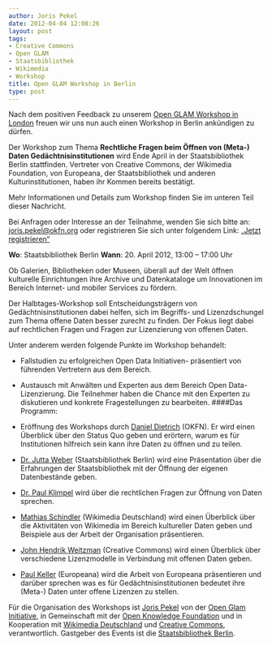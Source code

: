 ```yaml
---
author: Joris Pekel
date: 2012-04-04 12:08:26
layout: post
tags:
- Creative Commons
- Open GLAM
- Staatsbibliothek
- Wikimedia
- Workshop
title: Open GLAM Workshop in Berlin
type: post
---
```



Nach dem positiven Feedback zu unserem [Open GLAM Workshop in London](http://openglam.org/2011/12/07/open-data-and-cultural-heritage-workshop/) freuen wir uns nun auch einen Workshop in Berlin ankündigen zu dürfen.

Der Workshop zum Thema **Rechtliche Fragen beim Öffnen von (Meta-) Daten Gedächtnisinstitutionen** wird Ende April in der Staatsbibliothek Berlin stattfinden.
Vertreter von Creative Commons, der Wikimedia Foundation, von Europeana, der Staatsbibliothek und anderen Kulturinstitutionen, haben ihr Kommen bereits bestätigt.

Mehr Informationen und Details zum Workshop finden Sie im unteren Teil dieser Nachricht.

Bei Anfragen oder Interesse an der Teilnahme, wenden Sie sich bitte an: [joris.pekel@okfn.org](mailto:joris.pekel@okfn.org) oder registrieren Sie sich unter folgendem Link: [„Jetzt registrieren“](http://lanyrd.com/2012/open-glam-workshop-in-berlin/)

**Wo**: Staatsbibliothek Berlin
**Wann**: 20. April 2012, 13:00 – 17:00 Uhr

Ob Galerien, Bibliotheken oder Museen, überall auf der Welt öffnen kulturelle Einrichtungen ihre Archive und Datenkataloge um Innovationen im Bereich Internet- und mobiler Services zu fördern.

Der Halbtages-Workshop soll Entscheidungsträgern von Gedächtnisinstitutionen dabei helfen, sich im Begriffs- und Lizenzdschungel zum Thema offene Daten besser zurecht zu finden. Der Fokus liegt dabei auf rechtlichen Fragen und Fragen zur Lizenzierung von offenen Daten.

Unter anderem werden folgende Punkte im Workshop behandelt:

- Fallstudien zu erfolgreichen Open Data Initiativen- präsentiert von führenden Vertretern aus dem Bereich.
- Austausch mit Anwälten und Experten aus dem Bereich Open Data- Lizenzierung. Die Teilnehmer haben die Chance mit den Experten zu diskutieren und konkrete Fragestellungen zu bearbeiten.
####Das Programm:

- Eröffnung des Workshops durch [Daniel Dietrich](http://okfn.org/about/team/international-chapters/#daniel-dietrich-chapter-lead-okfn-deutschland) (OKFN). Er wird einen Überblick über den Status Quo geben und erörtern, warum es für Institutionen hilfreich sein kann ihre Daten zu öffnen und zu teilen.
- [Dr. Jutta Weber](http://staatsbibliothek-berlin.de/die-staatsbibliothek/abteilungen/handschriften/) (Staatsbibliothek Berlin) wird eine Präsentation über die Erfahrungen der Staatsbibliothek mit der Öffnung der eigenen Datenbestände geben.
- [Dr. Paul Klimpel](http://de.wikipedia.org/wiki/Paul_Klimpel) wird über die rechtlichen Fragen zur Öffnung von Daten sprechen.
- [Mathias Schindler](http://de.wikipedia.org/wiki/Benutzer:Mathias_Schindler) (Wikimedia Deutschland) wird einen Überblick über die Aktivitäten von Wikimedia im Bereich kultureller Daten geben und Beispiele aus der Arbeit der Organisation präsentieren.
- [John Hendrik Weitzman](http://wiki.creativecommons.org/Germany) (Creative Commons) wird einen Überblick über verschiedene Lizenzmodelle in Verbindung mit offenen Daten geben.
- [Paul Keller](http://www.kennisland.nl/en/about-kennisland/people/paul-keller) (Europeana) wird die Arbeit von Europeana präsentieren und darüber sprechen was es für Gedächtnisinstitutionen bedeutet ihre (Meta-) Daten unter offene Lizenzen zu stellen.

Für die Organisation des Workshops ist [Joris Pekel](http://okfn.org/about/team/the-projects-team/#joris-pekel-openglam) von der [Open Glam Initiative](http://www.openglam.org), in Gemeinschaft mit der [Open Knowledge Foundation](http://www.okfn.org) und in Kooperation mit [Wikimedia Deutschland](http://wikimedia.de/wiki/Hauptseite) und [Creative Commons](http://creativecommons.org/), verantwortlich. Gastgeber des Events ist die [Staatsbibliothek Berlin](http://staatsbibliothek-berlin.de/).